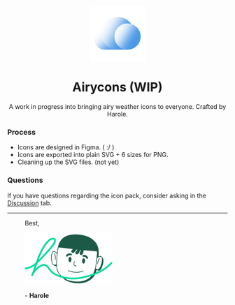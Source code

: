 <p align="center">
    <img src="./assets/logos/logo.svg" width="128" height="128" type="image/svg+xml">
    <h1 align="center">Airycons (WIP)</h1>
</p>

<p align="center">
A work in progress into bringing airy weather icons to everyone. Crafted by Harole.
</p>

<h3>Process</h3>
<ul>
    <li>Icons are designed in Figma. ( :/ )</li>
    <li>Icons are exported into plain SVG + 6 sizes for PNG.</li>
    <li>Cleaning up the SVG files. (not yet)</li>
</ul>

<h3>Questions</h3>
<p>
If you have questions regarding the icon pack, consider asking in the <a href="https://github.com/HaroleDev/airycons/discussions">Discussion</a> tab.
</p>

---

<figure title="Harole's Signature">
    <p>Best,</p>
    <img alt="Harole's Signature" type="image/svg+xml" title="Harole's Signature" width="200" src="./assets/illustrations/Harole's%20Signature.svg">
    <p>- <b>Harole</b></p>
</figure>

